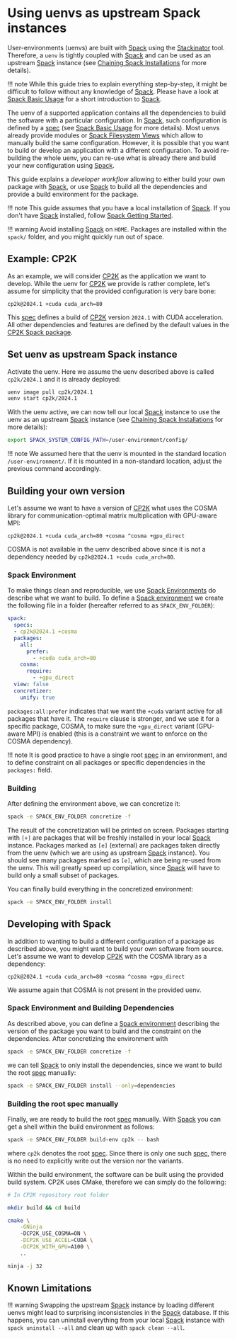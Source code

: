# Using uenvs as upstream Spack instances

User-environments (uenvs) are built with [Spack] using the [Stackinator] tool. Therefore, a `uenv` is tightly coupled with [Spack] and can be used as an upstream [Spack] instance (see [Chaining Spack Installations] for more details).

!!! note
    While this guide tries to explain everything step-by-step, it might be difficult to follow without any knowledge of [Spack]. Please have a look at [Spack Basic Usage] for a short introduction to [Spack].

The uenv of a supported application contains all the dependencies to build the software with a particular configuration. In [Spack], such configuration is defined by a [spec] (see [Spack Basic Usage] for more details). Most uenvs already provide modules or [Spack Filesystem Views] which allow to manually build the same configuration. However, it is possible that you want to build or develop an application with a different configuration. To avoid re-building the whole uenv, you can re-use what is already there and build your new configuration using [Spack]. 

This guide explains a _developer workflow_ allowing to either build your own package with [Spack], or use [Spack] to build all the dependencies and provide a build environment for the package.

!!! note
    This guide assumes that you have a local installation of [Spack]. If you don't have [Spack] installed, follow [Spack Getting Started].

!!! warning
    Avoid installing [Spack] on `HOME`. Packages are installed within the `spack/` folder, and you might quickly run out of space.

## Example: CP2K

As an example, we will consider [CP2K] as the application we want to develop. While the uenv for [CP2K] we provide is rather complete, let's assume for simplicity that the provided configuration is very bare bone:

```
cp2k@2024.1 +cuda cuda_arch=80
```

This [spec] defines a build of [CP2K] version `2024.1` with CUDA acceleration. All other dependencies and features are defined by the default values in the [CP2K Spack package].

## Set uenv as upstream Spack instance

Activate the uenv. Here we assume the uenv described above is called `cp2k/2024.1` and it is already deployed:

```bash
uenv image pull cp2k/2024.1
uenv start cp2k/2024.1
```

With the uenv active, we can now tell our local [Spack] instance to use the uenv as an upstream [Spack] instance (see [Chaining Spack Installations] for more details):

```bash
export SPACK_SYSTEM_CONFIG_PATH=/user-environment/config/
```

!!! note
    We assumed here that the uenv is mounted in the standard location `/user-environment/`. If it is mounted in a non-standard location, adjust the previous command accordingly.

## Building your own version 

Let's assume we want to have a version of [CP2K] what uses the COSMA library for communication-optimal matrix multiplication with GPU-aware MPI:

```
cp2k@2024.1 +cuda cuda_arch=80 +cosma ^cosma +gpu_direct
```

COSMA is not available in the uenv described above since it is not a dependency needed by `cp2k@2024.1 +cuda cuda_arch=80`. 

### Spack Environment

To make things clean and reproducible, we use [Spack Environments] do describe what we want to build. To define a [Spack environment] we create the following file in a folder (hereafter referred to as `SPACK_ENV_FOLDER`):

```yaml
spack:
  specs:
  - cp2k@2024.1 +cosma
  packages:
    all:
      prefer:
        - +cuda cuda_arch=80
    cosma:
      require:
        - +gpu_direct
  view: false
  concretizer:
    unify: true
```

`packages:all:prefer` indicates that we want the `+cuda` variant active for all packages that have it. The `require` clause is stronger, and we use it for a specific package, COSMA, to make sure the `+gpu_direct` variant (GPU-aware MPI) is enabled (this is a constraint we want to enforce on the COSMA dependency). 

!!! note
    It is good practice to have a single root [spec] in an environment, and to define constraint on all packages or specific dependencies in the `packages:` field.

### Building

After defining the environment above, we can concretize it:

```bash
spack -e SPACK_ENV_FOLDER concretize -f
```

The result of the concretization will be printed on screen. Packages starting with `[+]` are packages that will be freshly installed in your local [Spack] instance. Packages marked as `[e]` (external) are packages taken directly from the uenv (which we are using as upstream [Spack] instance). You should see many packages marked as `[e]`, which are being re-used from the uenv. This will greatly speed up compilation, since [Spack] will have to build only a small subset of packages.

You can finally build everything in the concretized environment:

```bash
spack -e SPACK_ENV_FOLDER install
```

## Developing with Spack

In addition to wanting to build a different configuration of a package as described above, you might want to build your own software from source. Let's assume we want to develop [CP2K] with the COSMA library as a dependency:

```
cp2k@2024.1 +cuda cuda_arch=80 +cosma ^cosma +gpu_direct
```

We assume again that COSMA is not present in the provided uenv.

### Spack Environment and Building Dependencies

As described above, you can define a [Spack environment] describing the version of the package you want to build and the constraint on the dependencies. After concretizing the environment with

```bash
spack -e SPACK_ENV_FOLDER concretize -f
```

we can tell [Spack] to only install the dependencies, since we want to build the root [spec] manually:

```bash
spack -e SPACK_ENV_FOLDER install --only=dependencies
```

### Building the root spec manually

Finally, we are ready to build the root [spec] manually. With [Spack] you can get a shell within the build environment as follows:

```bash
spack -e SPACK_ENV_FOLDER build-env cp2k -- bash
```

where `cp2k` denotes the root [spec]. Since there is only one such [spec], there is no need to explicitly write out the version nor the variants.

Within the build environment, the software can be built using the provided build system. CP2K uses CMake, therefore we can simply do the following:

```bash
# In CP2K repository root folder

mkdir build && cd build

cmake \
    -GNinja
    -DCP2K_USE_COSMA=ON \
    -DCP2K_USE_ACCEL=CUDA \
    -DCP2K_WITH_GPU=A100 \
    ..

ninja -j 32
```

## Known Limitations

!!! warning
    Swapping the upstream [Spack] instance by loading different uenvs might lead to surprising inconsistencies in the [Spack] database. If this happens, you can uninstall everything from your local [Spack] instance with `spack uninstall --all` and clean up with `spack clean --all`.

[Chaining Spack Installations]: https://spack.readthedocs.io/en/latest/chain.html
[CP2K]: https://eth-cscs.github.io/alps-uenv/uenv-cp2k/
[CP2K Spack package]: https://packages.spack.io/package.html?name=cp2k
[Spack]: https://spack.readthedocs.io/en/latest/
[Spack Basic Usage]: https://spack.readthedocs.io/en/latest/basic_usage.html
[Spack Environments]: https://spack.readthedocs.io/en/latest/environments.html
[Spack environment]: https://spack.readthedocs.io/en/latest/environments.html
[Spack Filesystem Views]: https://spack.readthedocs.io/en/latest/environments.html#filesystem-views
[Spack Getting Started]: https://spack.readthedocs.io/en/latest/getting_started.html
[spec]: https://spack.readthedocs.io/en/latest/basic_usage.html#sec-specs
[Stackinator]: https://eth-cscs.github.io/stackinator/
